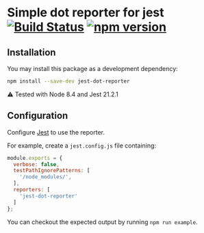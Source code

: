 # Simple dot reporter for jest [![Build Status](https://travis-ci.org/pierreroth64/jest-dot-reporter.svg?branch=master)](https://travis-ci.org/pierreroth64/jest-dot-reporter) [![npm version](https://badge.fury.io/js/jest-dot-reporter.svg)](https://badge.fury.io/js/jest-dot-reporter)

## Installation

You may install this package as a development dependency:

```bash
npm install --save-dev jest-dot-reporter
```

⚠ Tested with Node 8.4 and Jest 21.2.1

## Configuration

Configure [Jest](https://facebook.github.io/jest/docs/en/configuration.html) to use the reporter.

For example, create a `jest.config.js` file containing:

```javascript
module.exports = {
  verbose: false,
  testPathIgnorePatterns: [
    '/node_modules/',
  ],
  reporters: [
    'jest-dot-reporter'
  ]
};
```

You can checkout the expected output by running `npm run example`.


